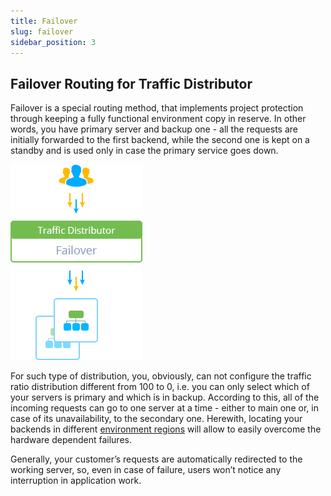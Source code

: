 ```yaml
---
title: Failover
slug: failover
sidebar_position: 3
---
```


## Failover Routing for Traffic Distributor

Failover is a special routing method, that implements project protection through keeping a fully functional environment copy in reserve. In other words, you have primary server and backup one - all the requests are initially forwarded to the first backend, while the second one is kept on a standby and is used only in case the primary service goes down.

<div style={{
    display:'flex',
    justifyContent: 'center',
    margin: '0 0 1rem 0'
}}>

![Locale Dropdown](./img/Failover/1.png)

</div>

For such type of distribution, you, obviously, can not configure the traffic ratio distribution different from 100 to 0, i.e. you can only select which of your servers is primary and which is in backup. According to this, all of the incoming requests can go to one server at a time - either to main one or, in case of its unavailability, to the secondary one. Herewith, locating your backends in different [environment regions](/docs/environment-management/environment-regions/choosing-a-region) will allow to easily overcome the hardware dependent failures.

Generally, your customer’s requests are automatically redirected to the working server, so, even in case of failure, users won’t notice any interruption in application work.
